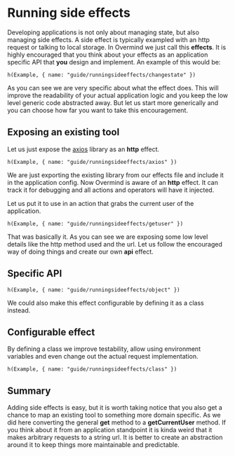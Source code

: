 # Running side effects

Developing applications is not only about managing state, but also managing side effects. A side effect is typically exampled with an http request or talking to local storage. In Overmind we just call this **effects**. It is highly encouraged that you think about your effects as an application specific API that **you** design and implement. An example of this would be:

```marksy
h(Example, { name: "guide/runningsideeffects/changestate" })
```

As you can see we are very specific about what the effect does. This will improve the readability of your actual application logic and you keep the low level generic code abstracted away. But let us start more generically and you can choose how far you want to take this encouragement. 

## Exposing an existing tool

Let us just expose the [axios](https://github.com/axios/axios) library as an **http** effect.

```marksy
h(Example, { name: "guide/runningsideeffects/axios" })
```

We are just exporting the existing library from our effects file and include it in the application config. Now Overmind is aware of an **http** effect. It can track it for debugging and all actions and operators will have it injected.

Let us put it to use in an action that grabs the current user of the application.

```marksy
h(Example, { name: "guide/runningsideeffects/getuser" })
```

That was basically it. As you can see we are exposing some low level details like the http method used and the url. Let us follow the encouraged way of doing things and create our own **api** effect.

## Specific API

```marksy
h(Example, { name: "guide/runningsideeffects/object" })
```

We could also make this effect configurable by defining it as a class instead. 
## Configurable effect

By defining a class we improve testability, allow using environment variables and even change out the actual request implementation.


```marksy
h(Example, { name: "guide/runningsideeffects/class" })
```

## Summary
Adding side effects is easy, but it is worth taking notice that you also get a chance to map an existing tool to something more domain specific. As we did here converting the general **get** method to a **getCurrentUser** method. If you think about it from an application standpoint it is kinda weird that it makes arbitrary requests to a string url. It is better to create an abstraction around it to keep things more maintainable and predictable.